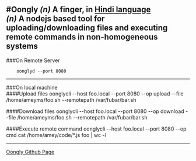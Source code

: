 #Oongly
_(n)_ A finger, in [Hindi language](http://en.wikipedia.org/wiki/Hindi)  
_(n)_ A nodejs based tool for uploading/downloading files and executing remote commands in non-homogeneous systems  
 ---

###On Remote Server  

 		oonglyd --port 8080

---    
    

###On local machine   
####Upload files
 		oonglycli --host foo.local --port 8080 --op upload --file /home/ameyms/foo.sh --remotepath /var/fubar/bar.sh
   
    


####Download files
 		oonglycli --host foo.local --port 8080 --op download --file /home/ameyms/foo.sh --remotepath /var/fubar/bar.sh
   
    

####Execute remote command
 		oonglycli --host foo.local --port 8080 --op cmd cat /home/amey/code/*.js foo | wc -l
   
    
   
   


 ---

   
   
[Oongly Github Page ](http://ameyms.github.com/oongly/)